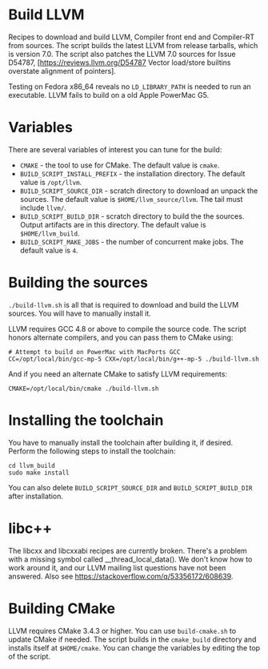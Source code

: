 # Build LLVM

Recipes to download and build LLVM, Compiler front end and Compiler-RT from sources. The script builds the latest LLVM from release tarballs, which is version 7.0. The script also patches the LLVM 7.0 sources for Issue D54787, [https://reviews.llvm.org/D54787 Vector load/store builtins overstate alignment of pointers].

Testing on Fedora x86_64 reveals no `LD_LIBRARY_PATH` is needed to run an executable. LLVM fails to build on a old Apple PowerMac G5.

# Variables

There are several variables of interest you can tune for the build:

* `CMAKE` - the tool to use for CMake. The default value is `cmake`.
* `BUILD_SCRIPT_INSTALL_PREFIX` - the installation directory. The default value is `/opt/llvm`.
* `BUILD_SCRIPT_SOURCE_DIR` - scratch directory to download an unpack the sources. The default value is `$HOME/llvm_source/llvm`. The tail must include `llvm/`.
* `BUILD_SCRIPT_BUILD_DIR` - scratch directory to build the the sources. Output artifacts are in this directory. The default value is `$HOME/llvm_build`.
* `BUILD_SCRIPT_MAKE_JOBS` - the number of concurrent make jobs. The default value is `4`.

# Building the sources

`./build-llvm.sh` is all that is required to download and build the LLVM sources. You will have to manually install it.

LLVM requires GCC 4.8 or above to compile the source code. The script honors alternate compilers, and you can pass them to CMake using:

```
# Attempt to build on PowerMac with MacPorts GCC
CC=/opt/local/bin/gcc-mp-5 CXX=/opt/local/bin/g++-mp-5 ./build-llvm.sh
```

And if you need an alternate CMake to satisfy LLVM requirements:

```
CMAKE=/opt/local/bin/cmake ./build-llvm.sh
```

# Installing the toolchain

You have to manually install the toolchain after building it, if desired. Perform the following steps to install the toolchain:

```
cd llvm_build
sudo make install
```

You can also delete `BUILD_SCRIPT_SOURCE_DIR` and `BUILD_SCRIPT_BUILD_DIR` after installation.

# libc++

The libcxx and libcxxabi recipes are currently broken. There's a problem with a missing symbol called __thread_local_data(). We don't know how to work around it, and our LLVM mailing list questions have not been answered. Also see https://stackoverflow.com/q/53356172/608639.

# Building CMake

LLVM requires CMake 3.4.3 or higher. You can use `build-cmake.sh` to update CMake if needed. The script builds in the `cmake_build` directory and installs itself at `$HOME/cmake`. You can change the variables by editing the top of the script.
